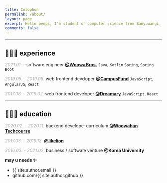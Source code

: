 ```yaml
---
title: Colophon
permalink: /about/
layout: page
excerpt: Hello peeps, I'm student of computer science from Banyuwangi, living in Jogjakarta. This blog for documentation about my programming journey, running on jekyll, hosting on netlify and using my own simple theme.
comments: false
---
```


---
## 👨🏻‍💻 experience

<span style="color: #aaa">_2021.01. -_</span>
software engineer
[**@Woowa Bros.**](https://woowahan.com/)
`Java`, `Kotlin` `Spring`, `Spring Boot`

<span style="color: #aaa">_2019.05. - 2019.08._</span>
web frontend developer
[**@CampusFund**](https://campusfund.net/)
`JavaScript`, `AngularJS`, `React`

<span style="color: #aaa">_2017.08. - 2019.02._</span>
web frontend developer
[**@Dreamary**](https://www.dreamary.net/)
`JavaScript`, `React`

---

## 👨🏻‍🎓 education

<span style="color: #aaa">_2020.02. - 2020.11._</span>
backend developer curriculum
[**@Woowahan Techcourse**](https://woowacourse.github.io/)

<span style="color: #aaa">_2017.03. - 2019.12._</span>
[**@likelion**](https://www.facebook.com/LikelionKU)

<span style="color: #aaa">_2016.03. - 2021.02._</span>
business / software venture
**@Korea University**

**may u needs ✨**

- {{ site.author.email }}
- github.com/{{ site.author.github }}
